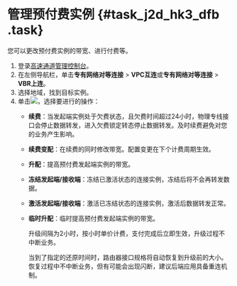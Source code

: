 # 管理预付费实例 {#task_j2d_hk3_dfb .task}

您可以更改预付费实例的带宽、进行付费等。

1.  登录[高速通道管理控制台](https://expressconnectnext.console.aliyun.com)。 
2.  在左侧导航栏，单击**专有网络对等连接** \> **VPC互连**或**专有网络对等连接** \> **VBR上连**。 
3.  选择地域，找到目标实例。 
4.  单击![](http://static-aliyun-doc.oss-cn-hangzhou.aliyuncs.com/assets/img/21440/155161215012053_zh-CN.png)，选择要进行的操作： 
    -   **续费**：当发起端实例处于欠费状态，且欠费时间超过24小时，物理专线接口会停止数据转发，进入欠费锁定转态停止数据转发。及时续费避免对您的业务产生影响。
    -   **续费变配**：在续费的同时修改带宽。配置变更在下个计费周期生效。
    -   **升配**：提高预付费发起端实例的带宽。
    -   **冻结发起端/接收端**：冻结已激活状态的连接实例，冻结后将不会再转发数据。
    -   **激活发起端/接收端**：激活已冻结状态的连接实例，激活后数据转发正常。
    -   **临时升配**：临时提高预付费发起端实例的带宽。

        升级间隔为2小时，按小时单价计费，支付完成后立即生效，升级过程不中断业务。

        当到了指定的还原时间时，路由器接口规格将自动恢复到升级前的大小。恢复过程中不中断业务，但有可能会出现闪断，建议后端应用具备重连机制。


